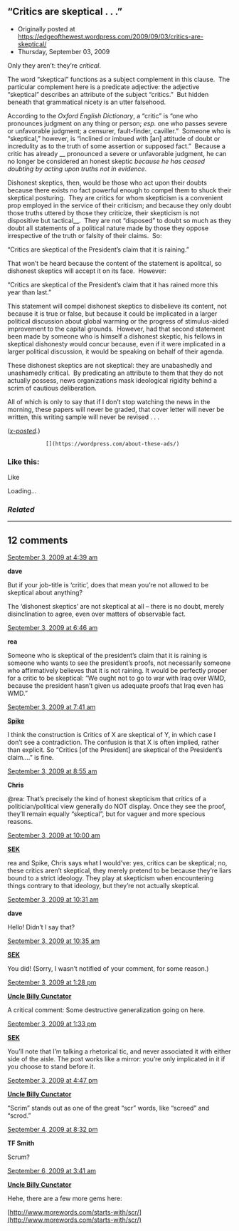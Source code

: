 ## “Critics are skeptical . . .”

 * Originally posted at https://edgeofthewest.wordpress.com/2009/09/03/critics-are-skeptical/
 * Thursday, September 03, 2009



Only they aren’t: they’re _critical_.

The word “skeptical” functions as a subject complement in this clause.  The particular complement here is a predicate adjective: the adjective “skeptical” describes an attribute of the subject “critics.”  But hidden beneath that grammatical nicety is an utter falsehood.

According to the _Oxford English Dictionary_, a “critic” is “one who pronounces judgment on any thing or person; _esp._ one who passes severe or unfavorable judgment; a censurer, fault-finder, caviller.”  Someone who is “skeptical,” however, is “inclined or imbued with [an] attitude of doubt or incredulity as to the truth of some assertion or supposed fact.”  Because a critic has already __ pronounced a severe or unfavorable judgment, he can no longer be considered an honest skeptic _because he has ceased doubting by acting upon truths not in evidence_.

Dishonest skeptics, then, would be those who act upon their doubts because there exists no fact powerful enough to compel them to shuck their skeptical posturing.  They are critics for whom skepticism is a convenient prop employed in the service of their criticism; and because they only doubt those truths uttered by those they criticize, their skepticism is not dispositive but tactical__.  They are not “disposed” to doubt so much as they doubt all statements of a political nature made by those they oppose irrespective of the truth or falsity of their claims.  So:

“Critics are skeptical of the President’s claim that it is raining.”

That won’t be heard because the content of the statement is apolitcal, so dishonest skeptics will accept it on its face.  However:

“Critics are skeptical of the President’s claim that it has rained more this year than last.”

This statement will compel dishonest skeptics to disbelieve its content, not because it is true or false, but because it could be implicated in a larger political discussion about global warming or the progress of stimulus-aided improvement to the capital grounds.  However, had that second statement been made by someone who is himself a dishonest skeptic, his fellows in skeptical dishonesty would concur because, even if it were implicated in a larger political discussion, it would be speaking on behalf of their agenda.

These dishonest skeptics are not skeptical: they are unabashedly and unashamedly critical.  By predicating an attribute to them that they do not actually possess, news organizations mask ideological rigidity behind a scrim of cautious deliberation.

All of which is only to say that if I don’t stop watching the news in the morning, these papers will never be graded, that cover letter will never be written, this writing sample will never be revised . . .

([_x-posted_](http://acephalous.typepad.com/acephalous/2009/09/foul-locutions-critics-are-skeptical-.html).)

		

			

				[](https://wordpress.com/about-these-ads/)
				

					
				

			

		

### Like this:

Like

 
Loading...

[]()

### _Related_

	

* * *

		

## 12 comments

		

	

		

[September 3, 2009 at 4:39 am](https://edgeofthewest.wordpress.com/2009/09/03/critics-are-skeptical/#comment-52316)

**dave**

					

		

But if your job-title is ‘critic’, does that mean you’re not allowed to be skeptical about anything?

The ‘dishonest skeptics’ are not skeptical at all – there is no doubt, merely disinclination to agree, even over matters of observable fact.

		

		

						

	

	

		

[September 3, 2009 at 6:46 am](https://edgeofthewest.wordpress.com/2009/09/03/critics-are-skeptical/#comment-52325)

**rea**

					

		

Someone who is skeptical of the president’s claim that it is raining is someone who wants to see the president’s proofs, not necessarily someone who affirmatively believes that it is not raining.  It would be perfectly proper for a critic to be skeptical: “We ought not to go to war with Iraq over WMD, because the president hasn’t given us adequate proofs that Iraq even has WMD.”

		

		

						

	

	

		

[September 3, 2009 at 7:41 am](https://edgeofthewest.wordpress.com/2009/09/03/critics-are-skeptical/#comment-52335)

**[Spike](http://8ball.tridelphia.com)**

					

		

I think the construction is Critics of X are skeptical of Y, in which case I don’t see a contradiction. The confusion is that X is often implied, rather than explicit. So “Critics [of the President] are skeptical of the President’s claim….” is fine.

		

		

						

	

	

		

[September 3, 2009 at 8:55 am](https://edgeofthewest.wordpress.com/2009/09/03/critics-are-skeptical/#comment-52349)

**Chris**

					

		

@rea: That’s precisely the kind of honest skepticism that critics of a politician/political view generally do NOT display.  Once they see the proof, they’ll remain equally “skeptical”, but for vaguer and more specious reasons.

		

		

						

	

	

		

[September 3, 2009 at 10:00 am](https://edgeofthewest.wordpress.com/2009/09/03/critics-are-skeptical/#comment-52355)

**[SEK](http://acephalous.typepad.com/)**

					

		

rea and Spike, Chris says what I would’ve: yes, critics can be skeptical; no, these critics aren’t skeptical, they merely pretend to be because they’re liars bound to a strict ideology.  They play at skepticism when encountering things contrary to that ideology, but they’re not actually skeptical.

		

		

						

	

	

		

[September 3, 2009 at 10:31 am](https://edgeofthewest.wordpress.com/2009/09/03/critics-are-skeptical/#comment-52362)

**dave**

					

		

Hello! Didn’t I say that?

		

		

						

	

	

		

[September 3, 2009 at 10:35 am](https://edgeofthewest.wordpress.com/2009/09/03/critics-are-skeptical/#comment-52363)

**[SEK](http://acephalous.typepad.com/)**

					

		

You did!  (Sorry, I wasn’t notified of your comment, for some reason.)

		

		

						

	

	

		

[September 3, 2009 at 1:28 pm](https://edgeofthewest.wordpress.com/2009/09/03/critics-are-skeptical/#comment-52385)

**[Uncle Billy Cunctator](http://www.bda.org)**

					

		

A critical comment: Some destructive generalization going on here.

		

		

						

	

	

		

[September 3, 2009 at 1:33 pm](https://edgeofthewest.wordpress.com/2009/09/03/critics-are-skeptical/#comment-52387)

**[SEK](http://acephalous.typepad.com/)**

					

		

You’ll note that I’m talking a rhetorical tic, and never associated it with either side of the aisle.  The post works like a mirror: you’re only implicated in it if you choose to stand before it.

		

		

						

	

	

		

[September 3, 2009 at 4:47 pm](https://edgeofthewest.wordpress.com/2009/09/03/critics-are-skeptical/#comment-52410)

**[Uncle Billy Cunctator](http://www.bda.org)**

					

		

“Scrim” stands out as one of the great “scr” words, like “screed” and “scrod.”

		

		

						

	

	

		

[September 4, 2009 at 8:32 pm](https://edgeofthewest.wordpress.com/2009/09/03/critics-are-skeptical/#comment-52502)

**TF Smith**

					

		

Scrum?

		

		

						

	

	

		

[September 6, 2009 at 3:41 am](https://edgeofthewest.wordpress.com/2009/09/03/critics-are-skeptical/#comment-52593)

**[Uncle Billy Cunctator](http://www.bda.org)**

					

		

Hehe, there are a few more gems here:

[http://www.morewords.com/starts-with/scr/](http://www.morewords.com/starts-with/scr/)

		

		

						

	

	

		

		

	

	  